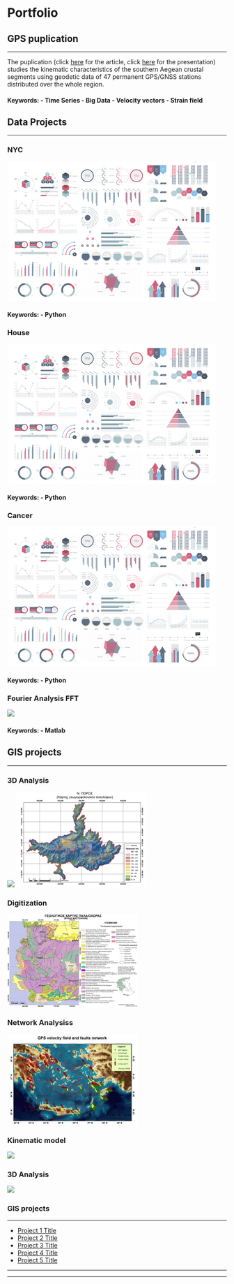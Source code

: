 # Portfolio



## GPS puplication
---

The puplication (click [here](http://users.uoa.gr/~atzanis/Abstracts/Contemporary_Kinematics_of_South_Aegean.pdf) for the article, click [here](https://presentations.copernicus.org/EGU2020/EGU2020-7656_presentation.pdf) for the presentation) studies the kinematic characteristics of the southern Aegean crustal segments using geodetic data of 47 permanent GPS/GNSS stations distributed over the whole region.
<h4>Keywords:
- Time Series
- Big Data
- Velocity vectors
- Strain field </h4>


## Data Projects
---

### NYC

<img src="images/dummy_thumbnail.jpg?raw=true"/>
<h4>Keywords:
- Python</h4>


### House

<img src="images/dummy_thumbnail.jpg?raw=true"/>
<h4>Keywords:
- Python </h4>


### Cancer

<img src="images/dummy_thumbnail.jpg?raw=true"/>
<h4>Keywords:
- Python </h4>


### Fourier Analysis FFT

<img src="?raw=true"/>
<h4>Keywords:
- Matlab </h4>


## GIS projects
---

### 3D Analysis
<img src="https://github.com/ChDoxa/Portfolio-Chrysa-Doxa/blob/master/images/pf_3Danalysis.png2?raw=true"/>
<img src="https://github.com/ChDoxa/Portfolio-Chrysa-Doxa/blob/master/images/pf_3Danalysis(TIN)2.png?raw=true"/>


### Digitization
<img src="https://github.com/ChDoxa/Portfolio-Chrysa-Doxa/blob/master/images/pf_digitization2.png?raw=true"/>


### Network Analysiss
 <img src="https://github.com/ChDoxa/Portfolio-Chrysa-Doxa/blob/master/images/pf_NetworkAnalysis2.jpg?raw=true"/>



### Kinematic model
 <img src="?raw=true"/>

### 3D Analysis
 <img src="?raw=true"/>



### GIS projects
---
- [Project 1 Title](http://example.com/)
- [Project 2 Title](http://example.com/)
- [Project 3 Title](http://example.com/)
- [Project 4 Title](http://example.com/)
- [Project 5 Title](http://example.com/)

---




---

